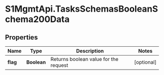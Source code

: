 # S1MgmtApi.TasksSchemasBooleanSchema200Data

## Properties
Name | Type | Description | Notes
------------ | ------------- | ------------- | -------------
**flag** | **Boolean** | Returns boolean value for the request | [optional] 


